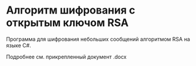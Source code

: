 # Алгоритм шифрования с открытым ключом RSA
Программа для шифрования небольших сообщений алгоритмом RSA на языке C#.

Подробнее см. прикрепленный документ .docx
